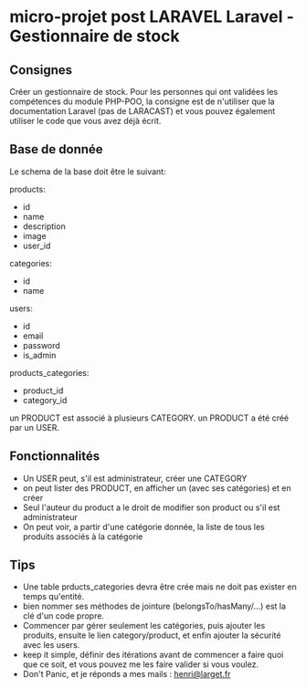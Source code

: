 
micro-projet post LARAVEL Laravel - Gestionnaire de stock
====

## Consignes

Créer un gestionnaire de stock. Pour les personnes qui ont validées les compétences du module PHP-POO, la consigne est de n'utiliser que la documentation Laravel (pas de LARACAST) et vous pouvez également utiliser le code que vous avez déjà écrit. 

## Base de donnée

Le schema de la base doit être le suivant:

products:
 - id
 - name
 - description
 - image
 - user_id

categories:
 - id
 - name

users:
 - id
 - email
 - password
 - is_admin

products_categories:
 - product_id
 - category_id


un PRODUCT est associé à plusieurs CATEGORY.
un PRODUCT a été créé par un USER.

## Fonctionnalités

- Un USER peut, s'il est administrateur, créer une CATEGORY
- on peut lister des PRODUCT, en afficher un (avec ses catégories) et en créer
- Seul l'auteur du product a le droit de modifier son product ou s'il est administrateur 
- On peut voir, a partir d'une catégorie donnée, la liste de tous les produits associés à la catégorie

## Tips

- Une table prducts_categories devra être crée mais ne doit pas exister en temps qu'entité.
- bien nommer ses méthodes de jointure (belongsTo/hasMany/...) est la clé d'un code propre.
- Commencer par gérer seulement les catégories, puis ajouter les produits, ensuite le lien category/product, et enfin ajouter la sécurité avec les users.
- keep it simple, définir des itérations avant de commencer a faire quoi que ce soit, et vous pouvez me les faire valider si vous voulez. 
- Don't Panic, et je réponds a mes mails : henri@larget.fr